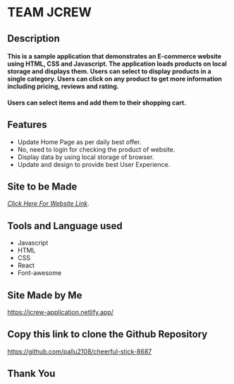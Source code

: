 # TEAM JCREW

## Description
#### This is a sample application that demonstrates an E-commerce website using HTML, CSS and Javascript. The application loads products on local storage and displays them. Users can select to display products in a single category. Users can click on any product to get more information including pricing, reviews and rating.

#### Users can select items and add them to their shopping cart.


## Features
- Update Home Page as per daily best offer.
- No, need to login for checking the product of website.
- Display data by using local storage of browser.
- Update and design to provide best User Experience.

## Site to be Made
 *[Click Here For Website Link](https://www.jcrew.com/in/)*.


## Tools and Language used
- Javascript
- HTML
- CSS
- React
- Font-awesome

## Site Made by Me
https://jcrew-application.netlify.app/

## Copy this link to clone the Github Repository
https://github.com/pallu2108/cheerful-stick-8687


## Thank You
